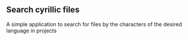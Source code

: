 ## Search cyrillic files
A simple application to search for files by the characters of the desired language in projects
